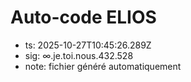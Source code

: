 # Auto-code ELIOS
- ts: 2025-10-27T10:45:26.289Z
- sig: ∞.je.toi.nous.432.528
- note: fichier généré automatiquement